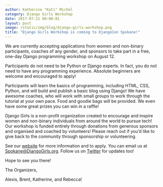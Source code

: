 ```yaml
---
author: Katherine "Kati" Michel
category: Django Girls Workshop
date: 2017-07-21 00:00:01
layout: post
image: /static/img/blog/django-girls-workshop.png
title: "Django Girls Workshop is coming to DjangoCon Spokane!"
---
```


We are currently accepting applications from women and non-binary participants, coaches of any gender, and sponsors to take part in a free, one-day Django programming workshop on August 12. 

Participants do not need to be Python or Django experts. In fact, you do not need to have any programming experience. Absolute beginners are welcome and encouraged to apply!

Participants will learn the basics of programming, including HTML, CSS, Python, and will build and publish a basic blog using Django! We have awesome coaches, who will work with small groups to work through the tutorial at your own pace. Food and goodie bags will be provided. We even have some great prizes you can win in a raffle!

Django Girls is a non-profit organization created to encourage and inspire women and non-binary individuals from around the world to pursue tech! Our workshop is funded entirely through donations from generous sponsors and organised and coached by volunteers! Please reach out if you’d like to give back to the community through sponsorship or volunteering.

See our [website](https://djangogirls.org/spokane/) for more information and to apply. You can email us at [Spokane@DjangoGirls.org](mailto:Spokane@DjangoGirls.org). Follow us on [Twitter](https://twitter.com/DjangoGirlsSpo) for updates too!

Hope to see you there! 

The Organizers, 

Alexis, Brent, Katherine, and Rebecca!

